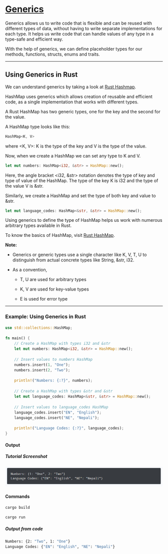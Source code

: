 # [Generics](https://www.programiz.com/rust/generics)

Generics allows us to write code that is flexible and can be reused with different types of data, without having to write separate implementations for each type. It helps us write code that can handle values of any type in a type-safe and efficient way.

With the help of generics, we can define placeholder types for our methods, functions, structs, enums and traits.

____

## Using Generics in Rust

We can understand generics by taking a look at [Rust Hashmap](https://www.programiz.com/rust/hashmap).

HashMap uses generics which allows creation of reusable and efficient code, as a single implementation that works with different types.

A Rust HashMap has two generic types, one for the key and the second for the value.

A HashMap type looks like this:

```rust
HashMap<K, V>
```

where <K, V>: K is the type of the key and V is the type of the value.

Now, when we create a HashMap we can set any type to K and V.

```rust
let mut numbers: HashMap<i32, &str> = HashMap::new();
```

Here, the angle bracket <i32, &str> notation denotes the type of key and type of value of the HashMap. The type of the key K is i32 and the type of the value V is &str.

Similarly, we create a HashMap and set the type of both key and value to &str.

```rust
let mut language_codes: HashMap<&str, &str> = HashMap::new();
```

Using generics to define the type of HashMap helps us work with numerous arbitrary types available in Rust.

To know the basics of HashMap, visit [Rust HashMap](https://www.programiz.com/rust/hashmap).

**Note:**

- Generics or generic types use a single character like K, V, T, U to distinguish from actual concrete types like String, &str, i32.

- As a convention,

    - T, U are used for arbitrary types

    - K, V are used for key-value types

    - E is used for error type

____

### Example: Using Generics in Rust

```rust
use std::collections::HashMap;

fn main() {
    // Create a HashMap with types i32 and &str
    let mut numbers: HashMap<i32, &str> = HashMap::new();

    // Insert values to numbers HashMap
    numbers.insert(1, "One");
    numbers.insert(2, "Two");

    println!("Numbers: {:?}", numbers);
    
    // Create a HashMap with types &str and &str   
    let mut language_codes: HashMap<&str, &str> = HashMap::new();

    // Insert values to language_codes HashMap
    language_codes.insert("EN", "English");
    language_codes.insert("NE", "Nepali");
    
    println!("Language Codes: {:?}", language_codes);
}
```

#### Output

##### Tutorial Screenshot

![Screenshot of Output from tutorial](image.png)

#### Commands

```bash
cargo build
```

```bash
cargo run
```

##### Output from code

```bash
Numbers: {2: "Two", 1: "One"}
Language Codes: {"EN": "English", "NE": "Nepali"}
```
